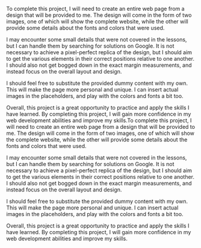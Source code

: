 To complete this project, I will need to create an entire web page from a design that will be provided to me. The design will come in the form of two images, one of which will show the complete website, while the other will provide some details about the fonts and colors that were used.

I may encounter some small details that were not covered in the lessons, but I can handle them by searching for solutions on Google. It is not necessary to achieve a pixel-perfect replica of the design, but I should aim to get the various elements in their correct positions relative to one another. I should also not get bogged down in the exact margin measurements, and instead focus on the overall layout and design.

I should feel free to substitute the provided dummy content with my own. This will make the page more personal and unique. I can insert actual images in the placeholders, and play with the colors and fonts a bit too.

Overall, this project is a great opportunity to practice and apply the skills I have learned. By completing this project, I will gain more confidence in my web development abilities and improve my skills.To complete this project, I will need to create an entire web page from a design that will be provided to me. The design will come in the form of two images, one of which will show the complete website, while the other will provide some details about the fonts and colors that were used.

I may encounter some small details that were not covered in the lessons, but I can handle them by searching for solutions on Google. It is not necessary to achieve a pixel-perfect replica of the design, but I should aim to get the various elements in their correct positions relative to one another. I should also not get bogged down in the exact margin measurements, and instead focus on the overall layout and design.

I should feel free to substitute the provided dummy content with my own. This will make the page more personal and unique. I can insert actual images in the placeholders, and play with the colors and fonts a bit too.

Overall, this project is a great opportunity to practice and apply the skills I have learned. By completing this project, I will gain more confidence in my web development abilities and improve my skills.